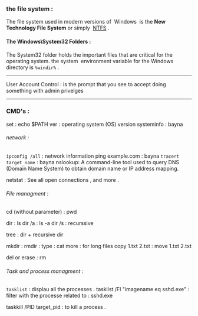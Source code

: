 

### the file system : 

The file system used in modern versions of  Windows  is the **New Technology File System** or simply  [NTFS](https://docs.microsoft.com/en-us/windows-server/storage/file-server/ntfs-overview) .

#### The Windows\System32 Folders : 

The System32 folder holds the important files that are critical for the operating system.
the system  environment variable for the Windows directory is `%windir%` .

---

User Account Control  : is the prompt that you see to accept doing something with admin privelges

---
### CMD's : 

set : echo $PATH 
ver : operating system (OS) version
systeminfo : bayna

###### network :
`ipconfig /all` : network information
ping example.com : bayna
`tracert target_name` : bayna
nslookup: A command-line tool used to query DNS (Domain Name System) to obtain domain name or IP address mapping.

netstat : See all open connections , and more . 

###### File managment : 

cd (without parameter) : pwd

dir : ls
dir /a : ls -a
dir /s : recurssive

tree : dir + recursive dir

mkdir : 
rmdir : 
type : cat
more : for long files
copy 1.txt 2.txt : 
move 1.txt 2.txt

del or erase : rm


###### Task and process managment : 

`tasklist` : displau all the processes . 
tasklist /FI "imagename eq sshd.exe" : filter with the processe related to :  sshd.exe

taskkill /PID target_pid : to kill a process . 